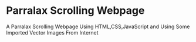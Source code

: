 # Parralax Scrolling Webpage

A Parralax Scrolling Webpage Using HTML,CSS,JavaScript and Using Some Imported Vector Images From Internet

